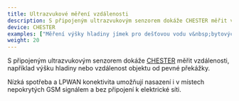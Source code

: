 ```yaml
---
title: Ultrazvukové měření vzdálenosti
description: S připojeným ultrazvukovým senzorem dokáže CHESTER měřit vzdálenosti, například výšku hladiny nebo vzdálenost objektu od pevné překážky.
device: CHESTER
examples: ["Měření výšky hladiny jímek pro dešťovou vodu v&nbsp;bytových domech","Měření výšky hladiny ve studnách a&nbsp;žumpách","Monitoring zaplněnosti sila","Monitoring hladiny emulzních nádrží"]
weight: 20
---
```


S připojeným ultrazvukovým senzorem dokáže [CHESTER](/cs/chester/) měřit vzdálenosti, například výšku hladiny nebo vzdálenost objektu od pevné překážky.

Nízká spotřeba a LPWAN konektivita umožňují nasazení i v místech nepokrytých GSM signálem a bez připojení k elektrické síti.
